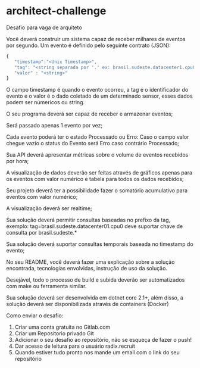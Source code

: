 # architect-challenge

Desafio para vaga de arquiteto

Você deverá construir um sistema capaz de receber milhares de eventos por segundo. Um evento é definido pelo seguinte contrato (JSON):
```javascript
{
   "timestamp":"<Unix Timestamp>",
   "tag": "<string separada por '.' ex: brasil.sudeste.datacenter1.cpu0 >",
   "valor" : "<string>"
}
```
O campo timestamp é quando o evento ocorreu, a tag é o identificador do evento e o valor é o dado coletado de um determinado sensor, esses dados podem ser númericos ou string.

O seu programa deverá ser capaz de receber e armazenar eventos;

Será passado apenas 1 evento por vez;

Cada evento poderá ter o estado Processado ou Erro: Caso o campo valor chegue vazio o status do Evento será Erro caso contrário Processado;

Sua API deverá apresentar métricas sobre o volume de eventos recebidos por hora;

A visualização de dados deverão ser feitas através de gráficos apenas para os eventos com valor numérico e tabela para todos os dados recebidos;

Seu projeto deverá ter a possibilidade fazer o somatório acumulativo para eventos com valor numérico;

A visualização deverá ser realtime;

Sua solução deverá permitir consultas baseadas no prefixo da tag, exemplo: tag=brasil.sudeste.datacenter01.cpu0 deve suportar chave de consulta por brasil.sudeste.*

Sua solução deverá suportar consultas temporais baseada no timestamp do evento;

No seu README, você deverá fazer uma explicação sobre a solução encontrada, tecnologias envolvidas, instrução de uso da solução.

Desejável, todo o processo de build e subida deverão ser automatizados com make ou ferramenta similar.

Sua solução deverá ser desenvolvida em dotnet core 2.1+, além disso, a solução deverá ser disponibilizada através de containers (Docker)

Como enviar o desafio:

1) Criar uma conta gratuita no Gitlab.com
2) Criar um Repositorio privado Git
3) Adicionar o seu desafio ao repositório, não se esqueça de fazer o push!
4) Dar acesso de leitura para o usuário radix.recruit 
5) Quando estiver tudo pronto nos mande um email com o link do seu repositório
